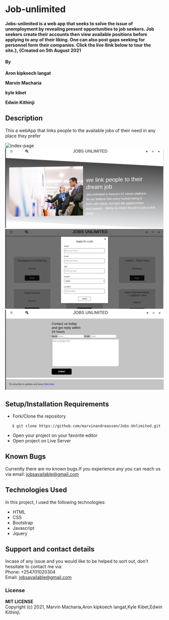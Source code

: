 # Job-unlimited
#### Jobs-unlimited is a web app that seeks to solve the issue of unemployment by revealing present opportunities to job seekers. Job seekers create their accounts then view available positions before applying to any of their liking. One can also post gaps seeking for personnel form their companies. Click the live llink below to tour the site.}, {Created on 5th August 2021
#### By
 **Aron kipkoech langat**

**Marvin Macharia**

**kyle kibet**

**Edwin Kithinji**

## Description
This a webApp that links people to the available jobs of their need in any place they prefer

![index-page](Assets/README/index-page.png)
<br>
![about-page](Assets/README/about-page.png)
<br>
![services-page](Assets/README/services-page.png)
<br>
![contact-page](Assets/README/contact-page.png)

## Setup/Installation Requirements
* Fork/Clone the repository
```
   $ git clone https://github.com/marvinandreassen/Jobs-Unlimited.git
```
* Open your project on your favorite editor
* Open project on Live Server
## Known Bugs
Currently there are no known bugs.If you experience any you can reach us via email: jobsavailable@gmail.com
## Technologies Used
In this project, I used the following technologies:
* HTML
* CSS
* Bootstrap
* Javascript
* Jquery
## Support and contact details
Incase of any issue and you would like to be helped to sort out, don't hessitate to contact me via:
<br>
Phone: <a>+254701020304</a>
<br>
Email: <a href="mailto:jobsavailable@gmail.com">jobsavailable@gmail.com</a>

### License
**MIT LICENSE**
<br>
Copyright (c) 2021, Marvin Macharia,Aron kipkoech langat,Kyle Kibet,Edwin Kithinji. 

